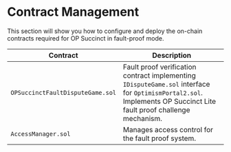 # Contract Management

This section will show you how to configure and deploy the on-chain contracts required for OP Succinct in fault-proof mode.

| Contract                         | Description                                                                                                                                                         |
| -------------------------------- | ------------------------------------------------------------------------------------------------------------------------------------------------------------------- |
| `OPSuccinctFaultDisputeGame.sol` | Fault proof verification contract implementing `IDisputeGame.sol` interface for `OptimismPortal2.sol`. Implements OP Succinct Lite fault proof challenge mechanism. |
| `AccessManager.sol`              | Manages access control for the fault proof system.                                                                                                                  |
